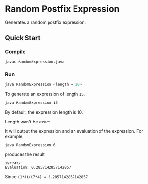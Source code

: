 # Random Postfix Expression

Generates a random postfix expression.

## Quick Start

### Compile

```sh
javac RandomExpression.java
```

### Run

```sh
java RandomExpression <length = 10>
```

To generate an expression of length `15`,

```sh
java RandomExpression 15
```

By default, the expression length is 10. 

Length won't be exact.

It will output the expression and an evaluation of the expression. For example,

```sh
java RandomExpression 6
```

produces the result

```
18*74*/
Evaluation: 0.2857142857142857
```

Since `(1*8)/(7*4) = 0.2857142857142857`
